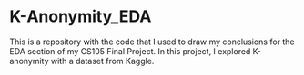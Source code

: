 # K-Anonymity_EDA
This is a repository with the code that I used to draw my conclusions for the EDA section of my CS105 Final Project. In this project, I explored K-anonymity with a dataset from Kaggle.
